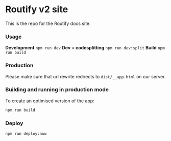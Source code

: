 # Routify v2 site

This is the repo for the Routify docs site.

### Usage

**Development** ``npm run dev``
**Dev + codesplitting** ``npm run dev:split``
**Build** ``npm run build``

### Production

Please make sure that url rewrite redirects to ``dist/__app.html`` on our server.

### Building and running in production mode

To create an optimised version of the app:

```bash
npm run build
```

### Deploy

```bash
npm run deploy:now
```
